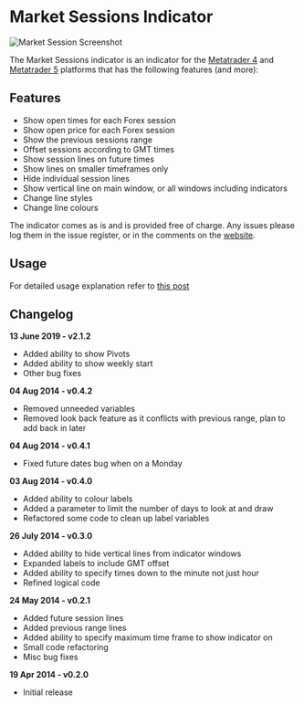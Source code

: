 # Market Sessions Indicator
![Market Session Screenshot](https://www.100incomes.com/content/images/2019/06/2019-06-13_12-28-59.jpg)

The Market Sessions indicator is an indicator for the [Metatrader 4](http://www.metatrader4.com/) and [Metatrader 5](http://www.metatrader5.com/) platforms that has the following features (and more):

## Features
- Show open times for each Forex session
- Show open price for each Forex session
- Show the previous sessions range
- Offset sessions according to GMT times
- Show session lines on future times
- Show lines on smaller timeframes only
- Hide individual session lines
- Show vertical line on main window, or all windows including indicators
- Change line styles
- Change line colours

The indicator comes as is and is provided free of charge. Any issues please log them in the issue register, or in the comments on the [website](http://adamjowett.com/category/trading/downloads/).

## Usage

For detailed usage explanation refer to [this post](http://adamjowett.com/2012/04/market-sessions-metatrader-indicator/)

## Changelog

__13 June 2019 - v2.1.2__
- Added ability to show Pivots
- Added ability to show weekly start
- Other bug fixes

__04 Aug 2014 - v0.4.2__
- Removed unneeded variables
- Removed look back feature as it conflicts with previous range, plan to add back in later

__04 Aug 2014 - v0.4.1__
- Fixed future dates bug when on a Monday

__03 Aug 2014 - v0.4.0__
- Added ability to colour labels
- Added a parameter to limit the number of days to look at and draw
- Refactored some code to clean up label variables

__26 July 2014 - v0.3.0__
- Added ability to hide vertical lines from indicator windows
- Expanded labels to include GMT offset
- Added ability to specify times down to the minute not just hour
- Refined logical code

__24 May 2014 - v0.2.1__
- Added future session lines
- Added previous range lines
- Added ability to specify maximum time frame to show indicator on
- Small code refactoring
- Misc bug fixes

__19 Apr 2014 - v0.2.0__
- Initial release
